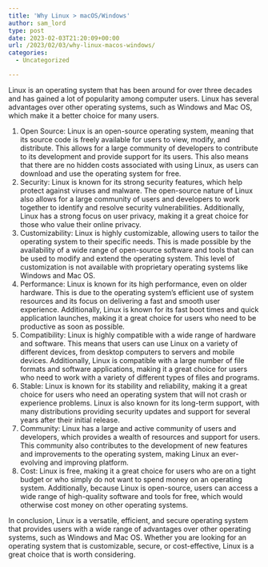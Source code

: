 ```yaml
---
title: 'Why Linux > macOS/Windows'
author: sam_lord
type: post
date: 2023-02-03T21:20:09+00:00
url: /2023/02/03/why-linux-macos-windows/
categories:
  - Uncategorized

---
```

Linux is an operating system that has been around for over three decades and has gained a lot of popularity among computer users. Linux has several advantages over other operating systems, such as Windows and Mac OS, which make it a better choice for many users.

  1. Open Source: Linux is an open-source operating system, meaning that its source code is freely available for users to view, modify, and distribute. This allows for a large community of developers to contribute to its development and provide support for its users. This also means that there are no hidden costs associated with using Linux, as users can download and use the operating system for free.
  2. Security: Linux is known for its strong security features, which help protect against viruses and malware. The open-source nature of Linux also allows for a large community of users and developers to work together to identify and resolve security vulnerabilities. Additionally, Linux has a strong focus on user privacy, making it a great choice for those who value their online privacy.
  3. Customizability: Linux is highly customizable, allowing users to tailor the operating system to their specific needs. This is made possible by the availability of a wide range of open-source software and tools that can be used to modify and extend the operating system. This level of customization is not available with proprietary operating systems like Windows and Mac OS.
  4. Performance: Linux is known for its high performance, even on older hardware. This is due to the operating system&#8217;s efficient use of system resources and its focus on delivering a fast and smooth user experience. Additionally, Linux is known for its fast boot times and quick application launches, making it a great choice for users who need to be productive as soon as possible.
  5. Compatibility: Linux is highly compatible with a wide range of hardware and software. This means that users can use Linux on a variety of different devices, from desktop computers to servers and mobile devices. Additionally, Linux is compatible with a large number of file formats and software applications, making it a great choice for users who need to work with a variety of different types of files and programs.
  6. Stable: Linux is known for its stability and reliability, making it a great choice for users who need an operating system that will not crash or experience problems. Linux is also known for its long-term support, with many distributions providing security updates and support for several years after their initial release.
  7. Community: Linux has a large and active community of users and developers, which provides a wealth of resources and support for users. This community also contributes to the development of new features and improvements to the operating system, making Linux an ever-evolving and improving platform.
  8. Cost: Linux is free, making it a great choice for users who are on a tight budget or who simply do not want to spend money on an operating system. Additionally, because Linux is open-source, users can access a wide range of high-quality software and tools for free, which would otherwise cost money on other operating systems.

In conclusion, Linux is a versatile, efficient, and secure operating system that provides users with a wide range of advantages over other operating systems, such as Windows and Mac OS. Whether you are looking for an operating system that is customizable, secure, or cost-effective, Linux is a great choice that is worth considering.